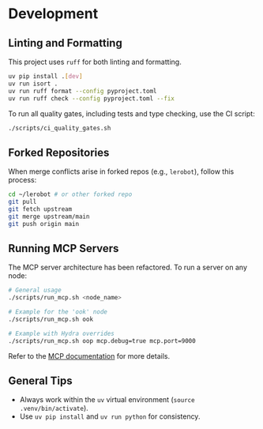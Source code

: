 # Development

## Linting and Formatting
This project uses `ruff` for both linting and formatting.
```bash
uv pip install .[dev]
uv run isort .
uv run ruff format --config pyproject.toml
uv run ruff check --config pyproject.toml --fix
```

To run all quality gates, including tests and type checking, use the CI script:
```bash
./scripts/ci_quality_gates.sh
```

## Forked Repositories
When merge conflicts arise in forked repos (e.g., `lerobot`), follow this process:
```bash
cd ~/lerobot # or other forked repo
git pull
git fetch upstream
git merge upstream/main
git push origin main
```

## Running MCP Servers
The MCP server architecture has been refactored. To run a server on any node:
```bash
# General usage
./scripts/run_mcp.sh <node_name>

# Example for the 'ook' node
./scripts/run_mcp.sh ook

# Example with Hydra overrides
./scripts/run_mcp.sh oop mcp.debug=true mcp.port=9000
```
Refer to the [MCP documentation](./mcp.md) for more details.

## General Tips
- Always work within the `uv` virtual environment (`source .venv/bin/activate`).
- Use `uv pip install` and `uv run python` for consistency.
